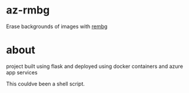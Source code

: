 # az-rmbg
Erase backgrounds of images with [rembg](https://github.com/danielgatis/rembg)

# about 
project built using flask and deployed using docker containers and azure app services

This couldve been a shell script.
